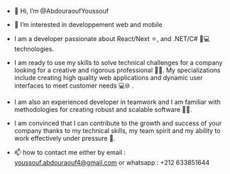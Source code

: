 - 👋 Hi, I’m @AbdouraoufYoussouf
- 👀 I’m interested in developpement web and mobile
- I am a developer passionate about React/Next ⚛️, and .NET/C# 🚀💻 technologies. 
- I am ready to use my skills to solve technical challenges for a company looking for a creative and rigorous professional 🧠💡. My specializations include creating high quality web applications and dynamic user interfaces to meet customer needs 💻🌐 .

- I am also an experienced developer in teamwork and I am familiar with methodologies for creating robust and scalable software 🤝💪. 
- I am convinced that I can contribute to the growth and success of your company thanks to my technical skills, my team spirit and my ability to work effectively under pressure 🚀.
- 📫 how to contact me either by email : youssouf.abdouraouf4@gmail.com or whatsapp : +212 633851644


<!---
AbdouraoufYoussouf/AbdouraoufYoussouf is a ✨ special ✨ repository because its `README.md` (this file) appears on your GitHub profile.
You can click the Preview link to take a look at your changes.
--->
